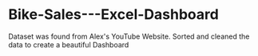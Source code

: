 # Bike-Sales---Excel-Dashboard
Dataset was found from Alex's YouTube Website. Sorted and cleaned the data to create a beautiful Dashboard
